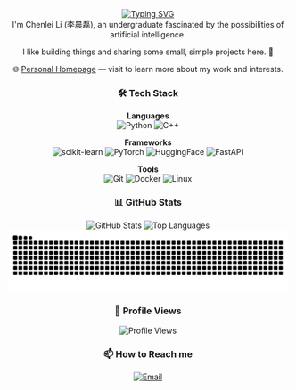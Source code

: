 <div align="center">
  <a href="https://git.io/typing-svg">
    <img src="https://readme-typing-svg.demolab.com?font=Fira+Code&weight=600&size=24&pause=1000&center=true&width=435&lines=Welcome+to+ic1fy's+Github" alt="Typing SVG" />
  </a>
</div>

<div align="center">
I'm Chenlei Li (李晨磊), an undergraduate fascinated by the possibilities of artificial intelligence.

I like building things and sharing some small, simple projects here. 🔧

  🌐 [Personal Homepage](https://chenlei-li.github.io/) — visit to learn more about my work and interests.

  ### 🛠️ Tech Stack

  **Languages**  
  ![Python](https://img.shields.io/badge/Python-3776AB?style=for-the-badge&logo=python&logoColor=white)
  ![C++](https://img.shields.io/badge/C++-00599C?style=for-the-badge&logo=cplusplus&logoColor=white)

  **Frameworks**  
  ![scikit-learn](https://img.shields.io/badge/scikit--learn-F7931E?style=for-the-badge&logo=scikitlearn&logoColor=white)
  ![PyTorch](https://img.shields.io/badge/PyTorch-EE4C2C?style=for-the-badge&logo=pytorch&logoColor=white)
  ![HuggingFace](https://img.shields.io/badge/HuggingFace-FFD43B?style=for-the-badge&logo=huggingface&logoColor=black)
  ![FastAPI](https://img.shields.io/badge/FastAPI-009688?style=for-the-badge&logo=fastapi&logoColor=white)

  **Tools**  
  ![Git](https://img.shields.io/badge/Git-F05032?style=for-the-badge&logo=git&logoColor=white)
  ![Docker](https://img.shields.io/badge/Docker-2496ED?style=for-the-badge&logo=docker&logoColor=white)
  ![Linux](https://img.shields.io/badge/Linux-FCC624?style=for-the-badge&logo=linux&logoColor=black)

  ### 📊 GitHub Stats
  <div align="center">
    <img height="180em" src="https://github-readme-stats.vercel.app/api?username=ic1fy&show_icons=true&theme=transparent" alt="GitHub Stats" />
    <img height="180em" src="https://github-readme-stats.vercel.app/api/top-langs/?username=ic1fy&layout=compact&theme=transparent" alt="Top Languages" />
  </div>


  <div align="center">
  <picture>
    <source srcset="https://raw.githubusercontent.com/ic1fy/ChenleiLi/output/github-contribution-grid-snake-dark.svg" media="(prefers-color-scheme: dark)">
    <img src="https://raw.githubusercontent.com/ic1fy/ChenleiLi/output/github-contribution-grid-snake.svg" alt="GitHub Contribution Snake" />
  </picture>
  </div>

  ### 👀 Profile Views
  ![Profile Views](https://komarev.com/ghpvc/?username=ic1fy&style=for-the-badge&color=blue)

  ### 📫 How to Reach me
  [![Email](https://img.shields.io/badge/Email-D14836?style=for-the-badge&logo=gmail&logoColor=white)](mailto:2904420541@qq.com)
  
</div>
